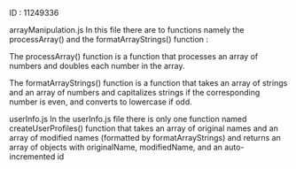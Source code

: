  ID : 11249336

 arrayManipulation.js
 In this file there are to functions namely the processArray() and the formatArrayStrings() function :

The processArray() function is a function that processes
an array of numbers and doubles each number in the array.

The formatArrayStrings() function is a function that takes an array of strings and an array of numbers and
capitalizes strings if the corresponding number is even, and converts to lowercase if odd.


 userInfo.js
 In the userInfo.js file there is only one function named createUserProfiles() function that takes an array of original names and an array of modified names (formatted by formatArrayStrings) and returns an array of objects with originalName, modifiedName, and an auto-incremented id
